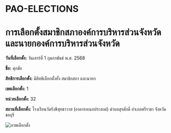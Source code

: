 # PAO-ELECTIONS
# การเลือกตั้งสมาชิกสภาองค์การบริหารส่วนจังหวัดและนายกองค์การบริหารส่วนจังหวัด

**วันที่เลือกตั้ง:** วันเสาร์ที่ 1 กุมภาพันธ์ พ.ศ. 2568

**ชื่อ:** ศุภชัย

**สิทธิการเลือกตั้ง:** มีสิทธิเลือกตั้งทั้ง สมาชิกสภา และนายก

**เขตเลือกตั้ง:** 1

**หน่วยเลือกตั้ง:** 32

**สถานที่เลือกตั้ง:** โรงเรียนวัดรังษีสุทธาวาส (อาคารอเนกประสงค์)
ตำบลสุรศักดิ์ อำเภอศรีราชา จังหวัดชลบุรี

![ภาพเลือกตั้ง](img/IMGPAO.jpg)
